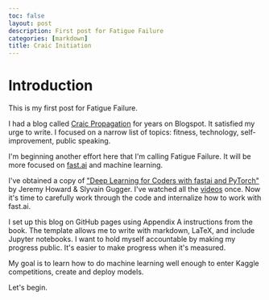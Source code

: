 ```yaml
---
toc: false
layout: post
description: First post for Fatigue Failure
categories: [markdown]
title: Craic Initiation
---
```

# Introduction

This is my first post for Fatigue Failure.  

I had a blog called [Craic Propagation](https://craicpropagation.blogspot.com) for years on Blogspot.  It satisfied 
my urge to write.  I focused on a narrow list of topics: fitness, technology, self-improvement, public speaking.

I'm beginning another effort here that I'm calling Fatigue Failure.  It will be more focused on 
[fast.ai](https://www.fast.ai/) and machine learning.

I've obtained a copy of 
["Deep Learning for Coders with fastai and PyTorch"](https://www.amazon.com/Deep-Learning-Coders-fastai-PyTorch/dp/1492045527/ref=sr_1_1?crid=1AZO7DUUKPKBC&dchild=1&keywords=deep+learning+for+coders+with+fastai+and+pytorch&qid=1619484844&sprefix=deep+learning+for+coders+with+%2Caps%2C192&sr=8-1) 
by Jeremy Howard & Slyvain Gugger.  I've watched all the [videos](https://course.fast.ai/) once.  Now it's time to carefully 
work through the code and internalize how to work with fast.ai.

I set up this blog on GitHub pages using Appendix A instructions from the book.  The template
allows me to write with markdown, LaTeX, and include Jupyter notebooks.  I want to hold myself
accountable by making my progress public.  It's easier to make progress when it's measured.

My goal is to learn how to do machine learning well enough to enter Kaggle competitions, create and deploy models.

Let's begin.
